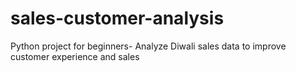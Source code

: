 # sales-customer-analysis



Python project for beginners- Analyze Diwali sales data to improve customer experience and sales
